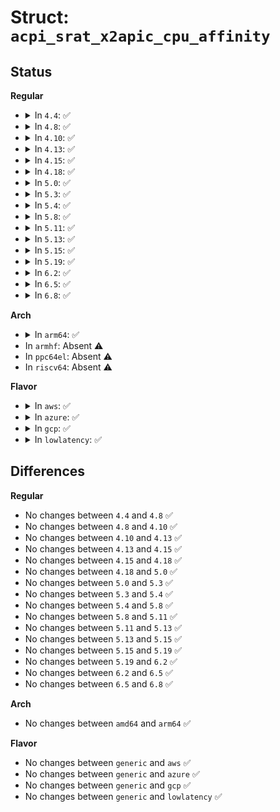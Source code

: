 # Struct: <code>acpi_srat_x2apic_cpu_affinity</code>

## Status
<b>Regular</b>
<ul>
<li>
<details>
<summary>In <code>4.4</code>: ✅</summary>

```c
struct acpi_srat_x2apic_cpu_affinity {
    struct acpi_subtable_header header;
    u16 reserved;
    u32 proximity_domain;
    u32 apic_id;
    u32 flags;
    u32 clock_domain;
    u32 reserved2;
};
```
</details>
</li>
<li>
<details>
<summary>In <code>4.8</code>: ✅</summary>

```c
struct acpi_srat_x2apic_cpu_affinity {
    struct acpi_subtable_header header;
    u16 reserved;
    u32 proximity_domain;
    u32 apic_id;
    u32 flags;
    u32 clock_domain;
    u32 reserved2;
};
```
</details>
</li>
<li>
<details>
<summary>In <code>4.10</code>: ✅</summary>

```c
struct acpi_srat_x2apic_cpu_affinity {
    struct acpi_subtable_header header;
    u16 reserved;
    u32 proximity_domain;
    u32 apic_id;
    u32 flags;
    u32 clock_domain;
    u32 reserved2;
};
```
</details>
</li>
<li>
<details>
<summary>In <code>4.13</code>: ✅</summary>

```c
struct acpi_srat_x2apic_cpu_affinity {
    struct acpi_subtable_header header;
    u16 reserved;
    u32 proximity_domain;
    u32 apic_id;
    u32 flags;
    u32 clock_domain;
    u32 reserved2;
};
```
</details>
</li>
<li>
<details>
<summary>In <code>4.15</code>: ✅</summary>

```c
struct acpi_srat_x2apic_cpu_affinity {
    struct acpi_subtable_header header;
    u16 reserved;
    u32 proximity_domain;
    u32 apic_id;
    u32 flags;
    u32 clock_domain;
    u32 reserved2;
};
```
</details>
</li>
<li>
<details>
<summary>In <code>4.18</code>: ✅</summary>

```c
struct acpi_srat_x2apic_cpu_affinity {
    struct acpi_subtable_header header;
    u16 reserved;
    u32 proximity_domain;
    u32 apic_id;
    u32 flags;
    u32 clock_domain;
    u32 reserved2;
};
```
</details>
</li>
<li>
<details>
<summary>In <code>5.0</code>: ✅</summary>

```c
struct acpi_srat_x2apic_cpu_affinity {
    struct acpi_subtable_header header;
    u16 reserved;
    u32 proximity_domain;
    u32 apic_id;
    u32 flags;
    u32 clock_domain;
    u32 reserved2;
};
```
</details>
</li>
<li>
<details>
<summary>In <code>5.3</code>: ✅</summary>

```c
struct acpi_srat_x2apic_cpu_affinity {
    struct acpi_subtable_header header;
    u16 reserved;
    u32 proximity_domain;
    u32 apic_id;
    u32 flags;
    u32 clock_domain;
    u32 reserved2;
};
```
</details>
</li>
<li>
<details>
<summary>In <code>5.4</code>: ✅</summary>

```c
struct acpi_srat_x2apic_cpu_affinity {
    struct acpi_subtable_header header;
    u16 reserved;
    u32 proximity_domain;
    u32 apic_id;
    u32 flags;
    u32 clock_domain;
    u32 reserved2;
};
```
</details>
</li>
<li>
<details>
<summary>In <code>5.8</code>: ✅</summary>

```c
struct acpi_srat_x2apic_cpu_affinity {
    struct acpi_subtable_header header;
    u16 reserved;
    u32 proximity_domain;
    u32 apic_id;
    u32 flags;
    u32 clock_domain;
    u32 reserved2;
};
```
</details>
</li>
<li>
<details>
<summary>In <code>5.11</code>: ✅</summary>

```c
struct acpi_srat_x2apic_cpu_affinity {
    struct acpi_subtable_header header;
    u16 reserved;
    u32 proximity_domain;
    u32 apic_id;
    u32 flags;
    u32 clock_domain;
    u32 reserved2;
};
```
</details>
</li>
<li>
<details>
<summary>In <code>5.13</code>: ✅</summary>

```c
struct acpi_srat_x2apic_cpu_affinity {
    struct acpi_subtable_header header;
    u16 reserved;
    u32 proximity_domain;
    u32 apic_id;
    u32 flags;
    u32 clock_domain;
    u32 reserved2;
};
```
</details>
</li>
<li>
<details>
<summary>In <code>5.15</code>: ✅</summary>

```c
struct acpi_srat_x2apic_cpu_affinity {
    struct acpi_subtable_header header;
    u16 reserved;
    u32 proximity_domain;
    u32 apic_id;
    u32 flags;
    u32 clock_domain;
    u32 reserved2;
};
```
</details>
</li>
<li>
<details>
<summary>In <code>5.19</code>: ✅</summary>

```c
struct acpi_srat_x2apic_cpu_affinity {
    struct acpi_subtable_header header;
    u16 reserved;
    u32 proximity_domain;
    u32 apic_id;
    u32 flags;
    u32 clock_domain;
    u32 reserved2;
};
```
</details>
</li>
<li>
<details>
<summary>In <code>6.2</code>: ✅</summary>

```c
struct acpi_srat_x2apic_cpu_affinity {
    struct acpi_subtable_header header;
    u16 reserved;
    u32 proximity_domain;
    u32 apic_id;
    u32 flags;
    u32 clock_domain;
    u32 reserved2;
};
```
</details>
</li>
<li>
<details>
<summary>In <code>6.5</code>: ✅</summary>

```c
struct acpi_srat_x2apic_cpu_affinity {
    struct acpi_subtable_header header;
    u16 reserved;
    u32 proximity_domain;
    u32 apic_id;
    u32 flags;
    u32 clock_domain;
    u32 reserved2;
};
```
</details>
</li>
<li>
<details>
<summary>In <code>6.8</code>: ✅</summary>

```c
struct acpi_srat_x2apic_cpu_affinity {
    struct acpi_subtable_header header;
    u16 reserved;
    u32 proximity_domain;
    u32 apic_id;
    u32 flags;
    u32 clock_domain;
    u32 reserved2;
};
```
</details>
</li>
</ul>
<b>Arch</b>
<ul>
<li>
<details>
<summary>In <code>arm64</code>: ✅</summary>

```c
struct acpi_srat_x2apic_cpu_affinity {
    struct acpi_subtable_header header;
    u16 reserved;
    u32 proximity_domain;
    u32 apic_id;
    u32 flags;
    u32 clock_domain;
    u32 reserved2;
};
```
</details>
</li>
<li>
In <code>armhf</code>: Absent ⚠️
</li>
<li>
In <code>ppc64el</code>: Absent ⚠️
</li>
<li>
In <code>riscv64</code>: Absent ⚠️
</li>
</ul>
<b>Flavor</b>
<ul>
<li>
<details>
<summary>In <code>aws</code>: ✅</summary>

```c
struct acpi_srat_x2apic_cpu_affinity {
    struct acpi_subtable_header header;
    u16 reserved;
    u32 proximity_domain;
    u32 apic_id;
    u32 flags;
    u32 clock_domain;
    u32 reserved2;
};
```
</details>
</li>
<li>
<details>
<summary>In <code>azure</code>: ✅</summary>

```c
struct acpi_srat_x2apic_cpu_affinity {
    struct acpi_subtable_header header;
    u16 reserved;
    u32 proximity_domain;
    u32 apic_id;
    u32 flags;
    u32 clock_domain;
    u32 reserved2;
};
```
</details>
</li>
<li>
<details>
<summary>In <code>gcp</code>: ✅</summary>

```c
struct acpi_srat_x2apic_cpu_affinity {
    struct acpi_subtable_header header;
    u16 reserved;
    u32 proximity_domain;
    u32 apic_id;
    u32 flags;
    u32 clock_domain;
    u32 reserved2;
};
```
</details>
</li>
<li>
<details>
<summary>In <code>lowlatency</code>: ✅</summary>

```c
struct acpi_srat_x2apic_cpu_affinity {
    struct acpi_subtable_header header;
    u16 reserved;
    u32 proximity_domain;
    u32 apic_id;
    u32 flags;
    u32 clock_domain;
    u32 reserved2;
};
```
</details>
</li>
</ul>

## Differences
<b>Regular</b>
<ul>
<li>
No changes between <code>4.4</code> and <code>4.8</code> ✅
</li>
<li>
No changes between <code>4.8</code> and <code>4.10</code> ✅
</li>
<li>
No changes between <code>4.10</code> and <code>4.13</code> ✅
</li>
<li>
No changes between <code>4.13</code> and <code>4.15</code> ✅
</li>
<li>
No changes between <code>4.15</code> and <code>4.18</code> ✅
</li>
<li>
No changes between <code>4.18</code> and <code>5.0</code> ✅
</li>
<li>
No changes between <code>5.0</code> and <code>5.3</code> ✅
</li>
<li>
No changes between <code>5.3</code> and <code>5.4</code> ✅
</li>
<li>
No changes between <code>5.4</code> and <code>5.8</code> ✅
</li>
<li>
No changes between <code>5.8</code> and <code>5.11</code> ✅
</li>
<li>
No changes between <code>5.11</code> and <code>5.13</code> ✅
</li>
<li>
No changes between <code>5.13</code> and <code>5.15</code> ✅
</li>
<li>
No changes between <code>5.15</code> and <code>5.19</code> ✅
</li>
<li>
No changes between <code>5.19</code> and <code>6.2</code> ✅
</li>
<li>
No changes between <code>6.2</code> and <code>6.5</code> ✅
</li>
<li>
No changes between <code>6.5</code> and <code>6.8</code> ✅
</li>
</ul>
<b>Arch</b>
<ul>
<li>
No changes between <code>amd64</code> and <code>arm64</code> ✅
</li>
</ul>
<b>Flavor</b>
<ul>
<li>
No changes between <code>generic</code> and <code>aws</code> ✅
</li>
<li>
No changes between <code>generic</code> and <code>azure</code> ✅
</li>
<li>
No changes between <code>generic</code> and <code>gcp</code> ✅
</li>
<li>
No changes between <code>generic</code> and <code>lowlatency</code> ✅
</li>
</ul>
